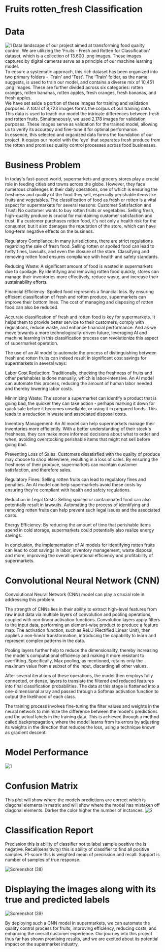 # Fruits rotten_fresh Classification
# Data
![1](https://github.com/stepgrig/Fruits_rotten_fresh_classification_CNN/assets/103223897/69d5ed43-4538-4427-bce0-c5267db292f8)
Data landscape of our project aimed at transforming food quality control. We are utilizing the 'Fruits - Fresh and Rotten for Classification' dataset, which is a collection of 13.600 .png images. These images captured by digital cameras serve as a principle of our machine learning model. <br>
To ensure a systematic approach, this rich dataset has been organized into two primary folders - 'Train' and 'Test'. The 'Train' folder, as the name suggests, is used to train our model, and contains a diverse mix of 10,451 .png images. These are further divided across six categories: rotten oranges, rotten bananas, rotten apples, fresh oranges, fresh bananas, and fresh apples. <br>
We have set aside a portion of these images for training and validation purposes. A total of 8,723 images forms the corpus of our training data. This data is used to teach our model the intricate differences between fresh and rotten fruits. Simultaneously, we used 2,178 images for validation purposes. These images serve as validation for the trained model, allowing us to verify its accuracy and fine-tune it for optimal performance. <br>
In essence, this selected and organized data forms the foundation of our project. It equips our model with the 'eye' that separates fresh produce from the rotten and promises quality control processes across food businesses. <br>
# Business Problem
In today's fast-paced world, supermarkets and grocery stores play a crucial role in feeding cities and towns across the globe. However, they face numerous challenges in their daily operations, one of which is ensuring the freshness and quality of the food they sell, especially perishable items like fruits and vegetables.
The classification of food as fresh or rotten is a vital aspect for supermarkets for several reasons:
Customer Satisfaction and Trust: No customer wants to buy rotten fruits or vegetables. Selling fresh, high-quality produce is crucial for maintaining customer satisfaction and trust. If a customer purchases rotten food, it's not only a health risk for the consumer, but it also damages the reputation of the store, which can have long-term negative effects on the business.

Regulatory Compliance: In many jurisdictions, there are strict regulations regarding the sale of fresh food. Selling rotten or spoiled food can lead to hefty fines, lawsuits, and even the closure of the store. Classifying and removing rotten food ensures compliance with health and safety standards.

Reducing Waste: A significant amount of food is wasted in supermarkets due to spoilage. By identifying and removing rotten food quickly, stores can manage their inventories more effectively, reduce waste, and increase their sustainability efforts.

Financial Efficiency: Spoiled food represents a financial loss. By ensuring efficient classification of fresh and rotten produce, supermarkets can improve their bottom lines. The cost of managing and disposing of rotten food can also be reduced.

Accurate classification of fresh and rotten food is key for supermarkets. It helps them to provide better service to their customers, comply with regulations, reduce waste, and enhance financial performance. And as we move towards a more technologically-driven future, leveraging AI and machine learning in this classification process can revolutionize this aspect of supermarket operation.

The use of an AI model to automate the process of distinguishing between fresh and rotten fruits can indeed result in significant cost savings for supermarkets in several ways:

Labor Cost Reduction: Traditionally, checking the freshness of fruits and other perishables is done manually, which is labor-intensive. An AI model can automate this process, reducing the amount of human labor needed and thereby lowering labor costs.

Minimizing Waste: The sooner a supermarket can identify a product that is going bad, the quicker they can take action - perhaps marking it down for quick sale before it becomes unsellable, or using it in prepared foods. This leads to a reduction in waste and associated disposal costs.

Inventory Management: An AI model can help supermarkets manage their inventories more efficiently. With a better understanding of their stock's freshness, they can make more informed decisions about what to order and when, avoiding overstocking perishable items that might not sell before going bad.

Preventing Loss of Sales: Customers dissatisfied with the quality of produce may choose to shop elsewhere, resulting in a loss of sales. By ensuring the freshness of their produce, supermarkets can maintain customer satisfaction, and therefore sales.

Regulatory Fines: Selling rotten fruits can lead to regulatory fines and penalties. An AI model can help supermarkets avoid these costs by ensuring they're compliant with health and safety regulations.

Reduction in Legal Costs: Selling spoiled or contaminated food can also potentially result in lawsuits. Automating the process of identifying and removing rotten fruits can help prevent such legal issues and the associated costs.

Energy Efficiency: By reducing the amount of time that perishable items spend in cold storage, supermarkets could potentially also realize energy savings.

In conclusion, the implementation of AI models for identifying rotten fruits can lead to cost savings in labor, inventory management, waste disposal, and more, improving the overall operational efficiency and profitability of supermarkets.

# Convolutional Neural Network (CNN)
Convolutional Neural Network (CNN) model can play a crucial role in addressing this problem.

The strength of CNNs lies in their ability to extract high-level features from raw input data via multiple layers of convolution and pooling operations, coupled with non-linear activation functions. Convolution layers apply filters to the input data, performing an element-wise product to produce a feature map. The activation function, such as ReLU (Rectified Linear Unit), then applies a non-linear transformation, introducing the capability to learn and represent complex patterns in the data.

Pooling layers further help to reduce the dimensionality, thereby increasing the model's computational efficiency and making it more resistant to overfitting. Specifically, Max pooling, as mentioned, retains only the maximum value from a subset of the input, discarding all other values.

After several iterations of these operations, the model then employs fully connected, or dense, layers to translate the filtered and reduced features into final classification probabilities. The data at this stage is flattened into a one-dimensional array and passed through a Softmax activation function to output the likelihood of each class.

The training process involves fine-tuning the filter values and weights in the neural network to minimize the difference between the model's predictions and the actual labels in the training data. This is achieved through a method called backpropagation, where the model learns from its errors by adjusting its weights in the direction that reduces the loss, using a technique known as gradient descent.
# Model Performance

![1](https://github.com/stepgrig/Fruits_rotten_fresh_classification_CNN/assets/103223897/563d417a-15d2-482e-8371-eb29abbd1c6f)

# Confusion Matrix

This plot will show where the models predictions are correct which is diagonal elements in matrix and will show where the model has mistaken off diagonal elements. Darker the color higher the number of inctances.
![2](https://github.com/stepgrig/Fruits_rotten_fresh_classification_CNN/assets/103223897/4a8c971a-ac9d-4a51-bbef-1822d65e2cf8)

# Classification Report

Precission this is ability of classifier not to label sample positive the is negative. Recall(sensitivity) this is ability of classifier to find all positive samples. F1-score this is weighted mean of precission and recall. Support is number of samples of true response.


![Screenshot (38)](https://github.com/stepgrig/Fruits_rotten_fresh_classification_CNN/assets/103223897/ca38522a-ee9d-4e29-b38e-cbeb1b6bf56f)


# Displaying the images along with its true and predicted labels


![Screenshot (39)](https://github.com/stepgrig/Fruits_rotten_fresh_classification_CNN/assets/103223897/96978e6c-a158-467b-94a8-79e14cdb2578)


By deploying such a CNN model in supermarkets, we can automate the quality control process for fruits, improving efficiency, reducing costs, and enhancing the overall customer experience. Our journey into this project thus far has shown promising results, and we are excited about its potential impact on the supermarket industry.
